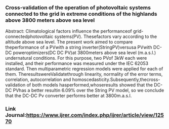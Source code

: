 ### Cross-validation of the operation of photovoltaic systems connected to the grid in extreme conditions of the highlands above 3800 meters above sea level
Abstract: Climatological factors influence the performanceof grid-connectedphotovoltaic systems(PV). Thesefactors vary according to the altitude above sea level. The present work aimed to compare theperformance of a PVwith a string inverter(StringPV)versusa PVwith DC-DC poweroptimizers(DC DC PV)at 3800meters above sea level (m.a.s.l.) undernatural conditions. For this purpose, two PVof 3kW each were installed, and their performance was measured under the IEC 62053 standard. Then multiparametric regression models were applied for each of them. TheresultswereValidatethrough linearity, normality  of  the  error  terms,  correlation,  autocorrelation and homoscedasticity.Subsequently,thecross-validation of both models hasperformed,whoseresults showed that the DC-DC PVhas a better resultin 6.09% over the String PV model, so we conclude that the DC-DC Pv converter performs better at 3800m.a.s.l.

### Link Journal:https://www.ijrer.com/index.php/ijrer/article/view/12570
